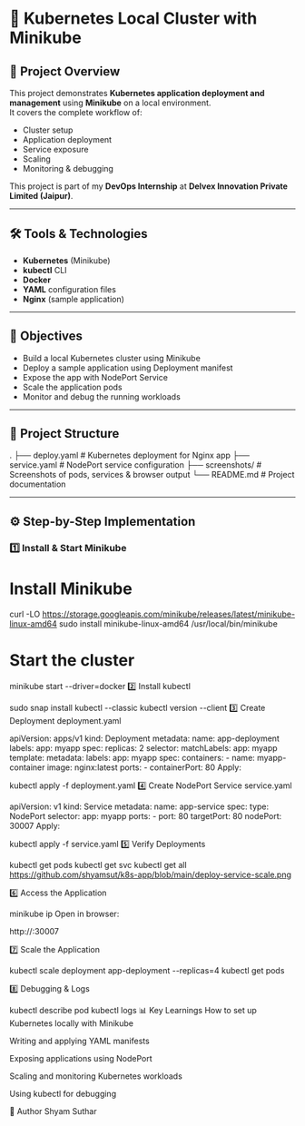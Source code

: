 # 🚀 Kubernetes Local Cluster with Minikube

## 📌 Project Overview
This project demonstrates **Kubernetes application deployment and management** using **Minikube** on a local environment.  
It covers the complete workflow of:
- Cluster setup
- Application deployment
- Service exposure
- Scaling
- Monitoring & debugging

This project is part of my **DevOps Internship** at **Delvex Innovation Private Limited (Jaipur)**.

---

## 🛠️ Tools & Technologies
- **Kubernetes** (Minikube)
- **kubectl** CLI
- **Docker**
- **YAML** configuration files
- **Nginx** (sample application)

---

## 🎯 Objectives
- Build a local Kubernetes cluster using Minikube
- Deploy a sample application using Deployment manifest
- Expose the app with NodePort Service
- Scale the application pods
- Monitor and debug the running workloads

---

## 📂 Project Structure
.
├── deploy.yaml # Kubernetes deployment for Nginx app
├── service.yaml # NodePort service configuration
├── screenshots/ # Screenshots of pods, services & browser output
└── README.md # Project documentation

---

## ⚙️ Step-by-Step Implementation

### **1️⃣ Install & Start Minikube**

# Install Minikube
curl -LO https://storage.googleapis.com/minikube/releases/latest/minikube-linux-amd64
sudo install minikube-linux-amd64 /usr/local/bin/minikube

# Start the cluster
minikube start --driver=docker
2️⃣ Install kubectl

sudo snap install kubectl --classic
kubectl version --client
3️⃣ Create Deployment
deployment.yaml

apiVersion: apps/v1
kind: Deployment
metadata:
  name: app-deployment
  labels:
    app: myapp
spec:
  replicas: 2
  selector:
    matchLabels:
      app: myapp
  template:
    metadata:
      labels:
        app: myapp
    spec:
      containers:
        - name: myapp-container
          image: nginx:latest
          ports:
            - containerPort: 80
Apply:

kubectl apply -f deployment.yaml
4️⃣ Create NodePort Service
service.yaml

apiVersion: v1
kind: Service
metadata:
  name: app-service
spec:
  type: NodePort
  selector:
    app: myapp
  ports:
    - port: 80
      targetPort: 80
      nodePort: 30007
Apply:

kubectl apply -f service.yaml
5️⃣ Verify Deployments

kubectl get pods
kubectl get svc
kubectl get all 
https://github.com/shyamsut/k8s-app/blob/main/deploy-service-scale.png


6️⃣ Access the Application

minikube ip
Open in browser:


http://<minikube-ip>:30007


7️⃣ Scale the Application

kubectl scale deployment app-deployment --replicas=4
kubectl get pods


8️⃣ Debugging & Logs

kubectl describe pod <pod-name>
kubectl logs <pod-name>
📊 Key Learnings
How to set up Kubernetes locally with Minikube

Writing and applying YAML manifests

Exposing applications using NodePort

Scaling and monitoring Kubernetes workloads

Using kubectl for debugging

📌 Author
Shyam Suthar

